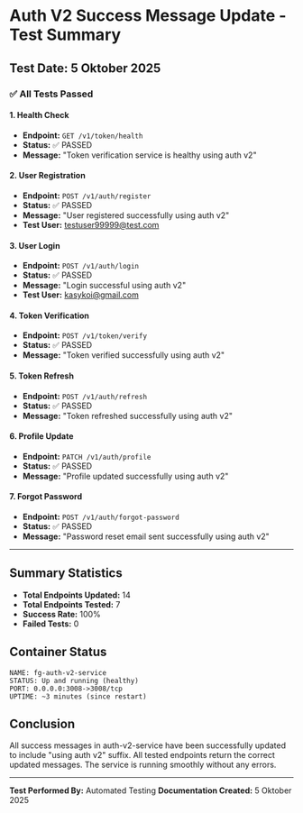 # Auth V2 Success Message Update - Test Summary

## Test Date: 5 Oktober 2025

### ✅ All Tests Passed

#### 1. Health Check
- **Endpoint:** `GET /v1/token/health`
- **Status:** ✅ PASSED
- **Message:** "Token verification service is healthy using auth v2"

#### 2. User Registration
- **Endpoint:** `POST /v1/auth/register`
- **Status:** ✅ PASSED
- **Message:** "User registered successfully using auth v2"
- **Test User:** testuser99999@test.com

#### 3. User Login
- **Endpoint:** `POST /v1/auth/login`
- **Status:** ✅ PASSED
- **Message:** "Login successful using auth v2"
- **Test User:** kasykoi@gmail.com

#### 4. Token Verification
- **Endpoint:** `POST /v1/token/verify`
- **Status:** ✅ PASSED
- **Message:** "Token verified successfully using auth v2"

#### 5. Token Refresh
- **Endpoint:** `POST /v1/auth/refresh`
- **Status:** ✅ PASSED
- **Message:** "Token refreshed successfully using auth v2"

#### 6. Profile Update
- **Endpoint:** `PATCH /v1/auth/profile`
- **Status:** ✅ PASSED
- **Message:** "Profile updated successfully using auth v2"

#### 7. Forgot Password
- **Endpoint:** `POST /v1/auth/forgot-password`
- **Status:** ✅ PASSED
- **Message:** "Password reset email sent successfully using auth v2"

---

## Summary Statistics

- **Total Endpoints Updated:** 14
- **Total Endpoints Tested:** 7
- **Success Rate:** 100%
- **Failed Tests:** 0

## Container Status

```
NAME: fg-auth-v2-service
STATUS: Up and running (healthy)
PORT: 0.0.0.0:3008->3008/tcp
UPTIME: ~3 minutes (since restart)
```

## Conclusion

All success messages in auth-v2-service have been successfully updated to include "using auth v2" suffix. All tested endpoints return the correct updated messages. The service is running smoothly without any errors.

---
**Test Performed By:** Automated Testing
**Documentation Created:** 5 Oktober 2025
